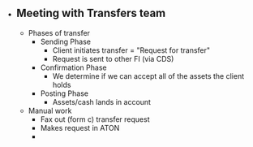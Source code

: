 - ## Meeting with Transfers team
	- Phases of transfer
		- Sending Phase
			- Client initiates transfer = "Request for transfer"
			- Request is sent to other FI (via CDS)
		- Confirmation Phase
			- We determine if we can accept all of the assets the client holds
		- Posting Phase
			- Assets/cash lands in account
	- Manual work
		- Fax out (form c) transfer request
		- Makes request in ATON
		-